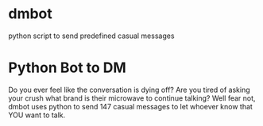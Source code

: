 # dmbot
python script to send predefined casual messages

# Python Bot to DM
Do you ever feel like the conversation is dying off? Are you tired of asking your crush what brand is their microwave to continue talking? Well fear not, dmbot uses python to send 147 casual messages to let whoever know that YOU want to talk.